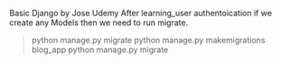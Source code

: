 Basic Django by Jose Udemy
After learning_user authentoication if we create any Models then we need to run migrate.
>python manage.py migrate
>python manage.py makemigrations blog_app
>python manage.py migrate

